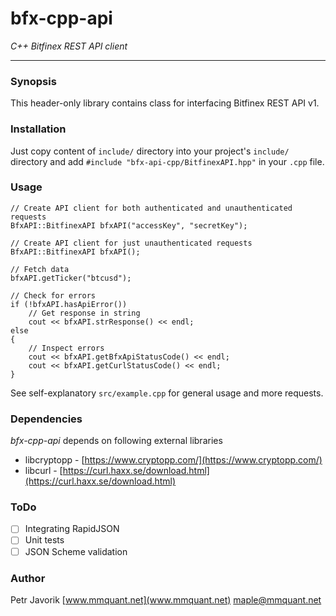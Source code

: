 # bfx-cpp-api

_C++ Bitfinex REST API client_

***

### Synopsis

This header-only library contains class for interfacing Bitfinex REST API v1.

### Installation

Just copy content of `include/` directory into your project's `include/` directory and
add `#include "bfx-api-cpp/BitfinexAPI.hpp"` in your `.cpp` file.

### Usage

	// Create API client for both authenticated and unauthenticated requests
	BfxAPI::BitfinexAPI bfxAPI("accessKey", "secretKey");
	
	// Create API client for just unauthenticated requests
	BfxAPI::BitfinexAPI bfxAPI();
	
	// Fetch data
	bfxAPI.getTicker("btcusd");
	
   	// Check for errors
  	if (!bfxAPI.hasApiError())
   		// Get response in string
   		cout << bfxAPI.strResponse() << endl;
    else
    {
        // Inspect errors
        cout << bfxAPI.getBfxApiStatusCode() << endl;
        cout << bfxAPI.getCurlStatusCode() << endl;
    }

See self-explanatory `src/example.cpp` for general usage and more requests.

### Dependencies

*bfx-cpp-api* depends on following external libraries

* libcryptopp - [https://www.cryptopp.com/](https://www.cryptopp.com/)
* libcurl - [https://curl.haxx.se/download.html](https://curl.haxx.se/download.html)

### ToDo

- [ ] Integrating RapidJSON
- [ ] Unit tests
- [ ] JSON Scheme validation

### Author

Petr Javorik [www.mmquant.net](www.mmquant.net) [maple@mmquant.net](maple@mmquant.net)
